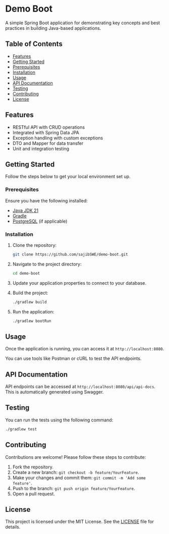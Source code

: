 # Demo Boot

A simple Spring Boot application for demonstrating key concepts and best practices in building Java-based applications.

## Table of Contents

- [Features](#features)
- [Getting Started](#getting-started)
- [Prerequisites](#prerequisites)
- [Installation](#installation)
- [Usage](#usage)
- [API Documentation](#api-documentation)
- [Testing](#testing)
- [Contributing](#contributing)
- [License](#license)

## Features

- RESTful API with CRUD operations
- Integrated with Spring Data JPA
- Exception handling with custom exceptions
- DTO and Mapper for data transfer
- Unit and integration testing

## Getting Started

Follow the steps below to get your local environment set up.

### Prerequisites

Ensure you have the following installed:

- [Java JDK 21](https://www.oracle.com/java/technologies/javase/jdk21-archive-downloads.html)
- [Gradle](https://gradle.org/install/)
- [PostgreSQL](https://www.postgresql.org/download/) (if applicable)

### Installation

1. Clone the repository:

   ```bash
   git clone https://github.com/sajibSWE/demo-boot.git
   ```

2. Navigate to the project directory:

   ```bash
   cd demo-boot
   ```

3. Update your application properties to connect to your database.

4. Build the project:

   ```bash
   ./gradlew build
   ```

5. Run the application:

   ```bash
   ./gradlew bootRun
   ```

## Usage

Once the application is running, you can access it at `http://localhost:8080`.

You can use tools like Postman or cURL to test the API endpoints.

## API Documentation

API endpoints can be accessed at `http://localhost:8080/api/api-docs`. This is automatically generated using Swagger.

## Testing

You can run the tests using the following command:

```bash
./gradlew test
```

## Contributing

Contributions are welcome! Please follow these steps to contribute:

1. Fork the repository.
2. Create a new branch: `git checkout -b feature/YourFeature`.
3. Make your changes and commit them: `git commit -m 'Add some feature'`.
4. Push to the branch: `git push origin feature/YourFeature`.
5. Open a pull request.

## License

This project is licensed under the MIT License. See the [LICENSE](LICENSE) file for details.
